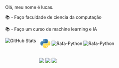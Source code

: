 Olá, meu nome é lucas.

📚 - Faço faculdade de ciencia da computação 

📚 - Faço um curso de machine learning e IA

<img 
    align="left" 
    alt="GitHub Stats" 
    height="150" 
    style="padding-right: 10px;" 
    src="https://github-readme-stats.vercel.app/api?username=lucas&show_icons=true&theme=tokyonight&include_all_commits=true&locale=pt-br" 
  />
  
  
<img align="center" alt="Rafa-Python" height= "35" width="40" src="https://raw.githubusercontent.com/devicons/devicon/master/icons/python/python-original.svg"><img align="center" alt="Rafa-Python" height="35" width="40" src="https://cdn.jsdelivr.net/gh/devicons/devicon@latest/icons/azuresqldatabase/azuresqldatabase-original.svg" />
<img align="center" alt="Rafa-Python" height="35" width="40" src="https://cdn.jsdelivr.net/gh/devicons/devicon@latest/icons/c/c-original.svg"/>
</div>
  
  ##
 
<div> 
<a href="https://instagram.com/_.werneck" target="_blank"><img src="https://img.shields.io/badge/-Instagram-%23E4405F?style=for-the-badge&logo=instagram&logoColor=white" target="_blank"></a> <a href = "mailto:lucas.wern3ck@gmail.com"><img src="https://img.shields.io/badge/-Gmail-%23333?style=for-the-badge&logo=gmail&logoColor=white" target="_blank"></a> <a href="https://www.linkedin.com/in/lucas-werneck-713682363" target="_blank"><img src="https://img.shields.io/badge/-LinkedIn-%230077B5?style=for-the-badge&logo=linkedin&logoColor=white" target="_blank"></a> 

